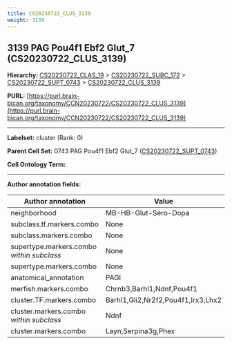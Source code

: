 ```yaml
---
title: CS20230722_CLUS_3139
weight: 3139
---
```

## 3139 PAG Pou4f1 Ebf2 Glut_7 (CS20230722_CLUS_3139)
<b>Hierarchy: </b>
[CS20230722_CLAS_19](../CS20230722_CLAS_19) >
[CS20230722_SUBC_172](../CS20230722_SUBC_172) >
[CS20230722_SUPT_0743](../CS20230722_SUPT_0743) >
[CS20230722_CLUS_3139](../CS20230722_CLUS_3139)

**PURL:** [https://purl.brain-bican.org/taxonomy/CCN20230722/CS20230722_CLUS_3139](https://purl.brain-bican.org/taxonomy/CCN20230722/CS20230722_CLUS_3139)

---


**Labelset:** cluster (Rank: 0)

**Parent Cell Set:** 0743 PAG Pou4f1 Ebf2 Glut_7 ([CS20230722_SUPT_0743](../CS20230722_SUPT_0743))



**Cell Ontology Term:** 

[MARKER GENES.]: #


---

[TRANSFERRED ANNOTATIONS.]: #


[AUTHOR ANNOTATION FIELDS.]: #


**Author annotation fields:**

| Author annotation | Value |
|-------------------|-------|
|neighborhood|MB-HB-Glut-Sero-Dopa|
|subclass.tf.markers.combo|None|
|subclass.markers.combo|None|
|supertype.markers.combo _within subclass_|None|
|supertype.markers.combo|None|
|anatomical_annotation|PAGl|
|merfish.markers.combo|Chrnb3,Barhl1,Ndnf,Pou4f1|
|cluster.TF.markers.combo|Barhl1,Gli2,Nr2f2,Pou4f1,Irx3,Lhx2|
|cluster.markers.combo _within subclass_|Ndnf|
|cluster.markers.combo|Layn,Serpina3g,Phex|
